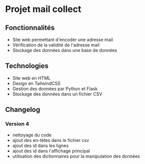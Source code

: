 # Projet mail collect
## Fonctionnalités
* Site web permettant d'encoder une adresse mail
* Vérification de la validité de l'adresse mail
* Stockage des données dans une base de données

## Technologies
* Site web en HTML
* Design en TailwindCSS
* Gestion des données par Python et Flask
* Stockage des données dans un fichier CSV

## Changelog
### Version 4
* nettoyage du code
* ajout des en-têtes dans le fichier csv
* ajout des id dans les lignes
* ajout des id dans l'affichage principal
* utilisation des dictionnaires pour la manipulation des données